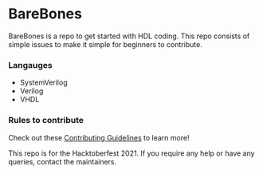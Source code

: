 # BareBones

BareBones is a repo to get started with HDL coding. This repo consists of simple issues to make it simple for beginners to contribute. 

### Langauges
- SystemVerilog 
- Verilog
- VHDL

### Rules to contribute
Check out these [Contributing Guidelines](https://github.com/suhaskv1/BareBones/blob/main/CONTRIBUTION.md) to learn more!

This repo is for the Hacktoberfest 2021. If you require any help or have any queries, contact the maintainers.
